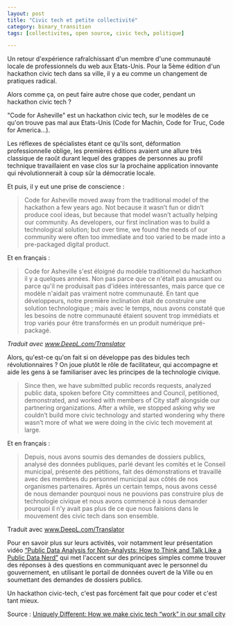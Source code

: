 ```yaml
---
layout: post
title: "Civic tech et petite collectivité"
category: binary_transition
tags: [collectivites, open source, civic tech, politique]

---
```


Un retour d'expérience rafraîchissant d'un membre d'une communauté locale de professionnels du web aux Etats-Unis. Pour la 5ème édition d'un hackathon civic tech dans sa ville, il y a eu comme un changement de pratiques radical.

Alors comme ça, on peut faire autre chose que coder, pendant un hackathon civic tech ?


<!--more-->

"Code for Asheville" est un hackathon civic tech, sur le modèles de ce qu'on trouve pas mal aux Etats-Unis (Code for Machin, Code for Truc, Code for America...).

Les réflexes de spécialistes étant ce qu'ils sont, déformation professionnelle oblige, les premières éditions avaient une allure très classique de raoût durant lequel des grappes de personnes au profil technique travaillaient en vase clos sur la prochaine application innovante qui révolutionnerait à coup sûr la démocratie locale.

Et puis, il y eut une prise de conscience :

> Code for Asheville moved away from the traditional model of the hackathon a few years ago. Not because it wasn’t fun or didn’t produce cool ideas, but because that model wasn’t actually helping our community. As developers, our first inclination was to build a technological solution; but over time, we found the needs of our community were often too immediate and too varied to be made into a pre-packaged digital product.

Et en français :

> Code for Asheville s'est éloigné du modèle traditionnel du hackathon il y a quelques années. Non pas parce que ce n'était pas amusant ou parce qu'il ne produisait pas d'idées intéressantes, mais parce que ce modèle n'aidait pas vraiment notre communauté. En tant que développeurs, notre première inclination était de construire une solution technologique ; mais avec le temps, nous avons constaté que les besoins de notre communauté étaient souvent trop immédiats et trop variés pour être transformés en un produit numérique pré-packagé.

*Traduit avec www.DeepL.com/Translator*

Alors, qu'est-ce qu'on fait si on développe pas des bidules tech révolutionnaires ? On joue plutôt le rôle de facilitateur, qui accompagne et aide les gens à se familiariser avec les principes de la technologie civique.

> Since then, we have submitted public records requests, analyzed public data, spoken before City committees and Council, petitioned, demonstrated, and worked with members of City staff alongside our partnering organizations. After a while, we stopped asking why we couldn’t build more civic technology and started wondering why there wasn’t more of what we were doing in the civic tech movement at large.

Et en français :

> Depuis, nous avons soumis des demandes de dossiers publics, analysé des données publiques, parlé devant les comités et le Conseil municipal, présenté des pétitions, fait des démonstrations et travaillé avec des membres du personnel municipal aux côtés de nos organismes partenaires. Après un certain temps, nous avons cessé de nous demander pourquoi nous ne pouvions pas construire plus de technologie civique et nous avons commencé à nous demander pourquoi il n'y avait pas plus de ce que nous faisions dans le mouvement des civic tech dans son ensemble.

Traduit avec www.DeepL.com/Translator

Pour en savoir plus sur leurs activités, voir notamment leur présentation vidéo [“Public Data Analysis for Non-Analysts: How to Think and Talk Like a Public Data Nerd”](https://www.youtube.com/watch?v=Kj6eUORUf-M) qui met l'accent sur des principes simples comme trouver des réponses à des questions en communiquant avec le personnel du gouvernement, en utilisant le portail de données ouvert de la Ville ou en soumettant des demandes de dossiers publics.

Un hackathon civic-tech, c'est pas forcément fait que pour coder et c'est tant mieux.

Source : [Uniquely Different: How we make civic tech “work” in our small city](https://medium.com/code-for-america/uniquely-different-how-we-make-civic-tech-work-in-our-small-city-e49aac7759c7?mc_cid=9e4f8f2817&mc_eid=ab73712db7)
